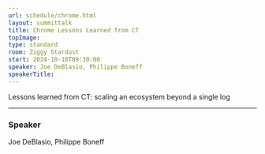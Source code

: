 ```yaml
---
url: schedule/chrome.html
layout: summittalk
title: Chrome Lessons Learned from CT
topImage:
type: standard
room: Ziggy Stardust
start: 2024-10-10T09:30:00
speaker: Joe DeBlasio, Philippe Boneff
speakerTitle: 
---
```


<div class="font-google font-medium">


Lessons learned from CT: scaling an ecosystem beyond a single log

---

### Speaker

Joe DeBlasio, Philippe Boneff


</div>
